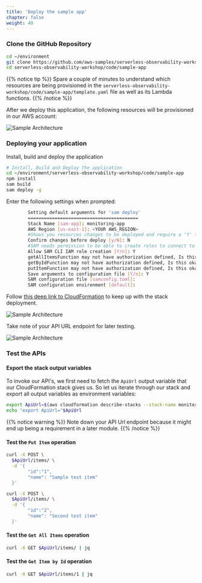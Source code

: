 ```yaml
---
title: 'Deploy the sample app'
chapter: false
weight: 40
---
```


### Clone the GitHub Repository 

```sh
cd ~/environment
git clone https://github.com/aws-samples/serverless-observability-workshop.git
cd serverless-observability-workshop/code/sample-app
```

{{% notice tip %}}
Spare a couple of minutes to understand which resources are being provisioned in the `serverless-observability-workshop/code/sample-app/template.yaml` file as well as its Lambda functions.
{{% /notice %}}

After we deploy this application, the following resources will be provisioned in our AWS account:

![Sample Architecture](/images/architecture.png?width=40pc)

### Deploying your application

Install, build and deploy the application

```sh
# Install, Build and Deploy the application
cd ~/environment/serverless-observability-workshop/code/sample-app
npm install
sam build
sam deploy -g
```

Enter the following settings when prompted:

```sh
        Setting default arguments for 'sam deploy'
        =========================================
        Stack Name [sam-app]: monitoring-app
        AWS Region [us-east-1]: <YOUR AWS_REGION>
        #Shows you resources changes to be deployed and require a 'Y' to initiate deploy
        Confirm changes before deploy [y/N]: N
        #SAM needs permission to be able to create roles to connect to the resources in your template
        Allow SAM CLI IAM role creation [Y/n]: Y
        getAllItemsFunction may not have authorization defined, Is this okay? [y/N]: Y
        getByIdFunction may not have authorization defined, Is this okay? [y/N]: Y
        putItemFunction may not have authorization defined, Is this okay? [y/N]: Y
        Save arguments to configuration file [Y/n]: Y
        SAM configuration file [samconfig.toml]: 
        SAM configuration environment [default]: 

```

Follow [this deep link to CloudFormation](https://console.aws.amazon.com/cloudformation/home#/stacks?filteringText=monitoring-&filteringStatus=active&viewNested=true&hideStacks=false&stackId=) to keep up with the stack deployment.

![Sample Architecture](/images/samstacks.png)

Take note of your API URL endpoint for later testing.

![Sample Architecture](/images/samstackcomplete.png)

### Test the APIs

#### Export the stack output variables

To invoke our API's, we first need to fetch the `ApiUrl` output variable that our CloudFormation stack gives us. So let us iterate through our stack and export all output variables as environment variables:

```sh
export ApiUrl=$(aws cloudformation describe-stacks --stack-name monitoring-app --output json | jq '.Stacks[].Outputs[] | select(.OutputKey=="ApiUrl") | .OutputValue' | sed -e 's/^"//'  -e 's/"$//')
echo "export ApiUrl="$ApiUrl
```

{{% notice warning %}}
Note down your API Url endpoint because it might end up being a requirement in a later module.
{{% /notice %}}


#### Test the `Put Item` operation

```sh
curl -X POST \
  $ApiUrl/items/ \
  -d '{
        "id":"1",  
        "name": "Sample test item"
  }'

curl -X POST \
  $ApiUrl/items/ \
  -d '{
        "id":"2",  
        "name": "Second test item"
  }'
```

#### Test the `Get All Items` operation

```sh
curl -X GET $ApiUrl/items/ | jq
```

#### Test the `Get Item by Id` operation

```sh
curl -X GET $ApiUrl/items/1 | jq
```
